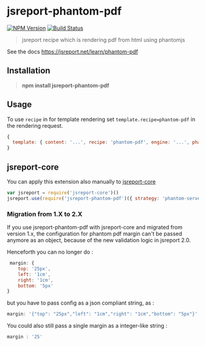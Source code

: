 # jsreport-phantom-pdf
[![NPM Version](http://img.shields.io/npm/v/jsreport-phantom-pdf.svg?style=flat-square)](https://npmjs.com/package/jsreport-phantom-pdf)
[![Build Status](https://travis-ci.org/jsreport/jsreport-phantom-pdf.png?branch=master)](https://travis-ci.org/jsreport/jsreport-phantom-pdf)

> jsreport recipe which is rendering pdf from html using phantomjs

See the docs https://jsreport.net/learn/phantom-pdf

## Installation

> **npm install jsreport-phantom-pdf**


## Usage
To use `recipe` in for template rendering set `template.recipe=phantom-pdf` in the rendering request.

```js
{
  template: { content: '...', recipe: 'phantom-pdf', engine: '...', phantom: { ... } }
}
```

## jsreport-core
You can apply this extension also manually to [jsreport-core](https://github.com/jsreport/jsreport-core)

```js
var jsreport = require('jsreport-core')()
jsreport.use(require('jsreport-phantom-pdf')({ strategy: 'phantom-server' }))
```

### Migration from 1.X to 2.X

If you use jsreport-phantom-pdf with jsreport-core and migrated from version 1.x, the configuration for phantom pdf margin can't be passed anymore as an object, because of the new validation logic in jsreport 2.0.

Henceforth you can no longer do :
```js
 margin: {
    top: '25px',
    left: '1cm',
    right: '1cm',
    bottom: '5px'
}
```

but you have to pass config as a json compliant string, as :
```js
margin: '{"top": "25px","left": "1cm","right": "1cm","bottom": "5px"}'
```

You could also still pass a single margin as a integer-like string :  
```js
margin : '25'
```

